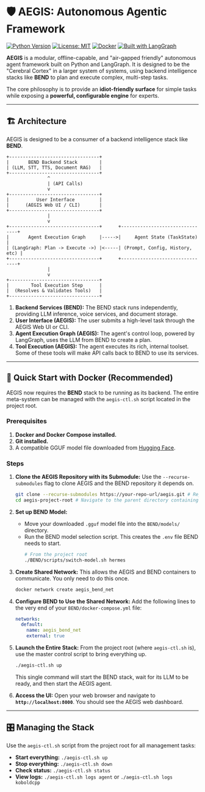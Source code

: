 # 🛡️ AEGIS: Autonomous Agentic Framework

[![Python Version](https://img.shields.io/badge/python-3.11+-blue.svg)](https://www.python.org/)
[![License: MIT](https://img.shields.io/badge/License-MIT-yellow.svg)](https://opensource.org/licenses/MIT)
[![Docker](https://img.shields.io/badge/containerized-Docker-blue)](https://www.docker.com/)
[![Built with LangGraph](https://img.shields.io/badge/built%20with-LangGraph-orange)](https://github.com/langchain-ai/langgraph)

**AEGIS** is a modular, offline-capable, and "air-gapped friendly" autonomous agent framework built on Python and
LangGraph. It is designed to be the "Cerebral Cortex" in a larger system of systems, using backend intelligence stacks like **BEND** to plan and execute complex, multi-step tasks.

The core philosophy is to provide an **idiot-friendly surface** for simple tasks while exposing a **powerful,
configurable engine** for experts.

---

## 🏗️ Architecture

AEGIS is designed to be a consumer of a backend intelligence stack like **BEND**.

```
+---------------------------------+
|       BEND Backend Stack        |
| (LLM, STT, TTS, Document RAG)   |
+---------------------------------+
               ^
               | (API Calls)
               v
+---------------------------------+
|          User Interface         |
|      (AEGIS Web UI / CLI)       |
+---------------------------------+
               |
               v
+---------------------------------+      +--------------------------------+
|       Agent Execution Graph     |----->|     Agent State (TaskState)    |
| (LangGraph: Plan -> Execute ->) |<-----| (Prompt, Config, History, etc) |
+---------------------------------+      +--------------------------------+
               |
               v
+---------------------------------+
|        Tool Execution Step      |
|  (Resolves & Validates Tools)   |
+---------------------------------+
```

1.  **Backend Services (BEND):** The BEND stack runs independently, providing LLM inference, voice services, and document storage.
2.  **User Interface (AEGIS):** The user submits a high-level task through the AEGIS Web UI or CLI.
3.  **Agent Execution Graph (AEGIS):** The agent's control loop, powered by LangGraph, uses the LLM from BEND to create a plan.
4.  **Tool Execution (AEGIS):** The agent executes its rich, internal toolset. Some of these tools will make API calls back to BEND to use its services.

---

## 🚀 Quick Start with Docker (Recommended)

AEGIS now requires the **BEND** stack to be running as its backend. The entire meta-system can be managed with the `aegis-ctl.sh` script located in the project root.

### Prerequisites

1.  **Docker and Docker Compose installed.**
2.  **Git installed.**
3.  A compatible GGUF model file downloaded from [Hugging Face](https://huggingface.co/models).

### Steps

1.  **Clone the AEGIS Repository with its Submodule:**
    Use the `--recurse-submodules` flag to clone AEGIS and the BEND repository it depends on.
    ```bash
    git clone --recurse-submodules https://your-repo-url/aegis.git # Replace with your actual repo URL
    cd aegis-project-root # Navigate to the parent directory containing aegis/ and BEND/
    ```

2.  **Set up BEND Model:**
    *   Move your downloaded `.gguf` model file into the `BEND/models/` directory.
    *   Run the BEND model selection script. This creates the `.env` file BEND needs to start.
        ```bash
        # From the project root
        ./BEND/scripts/switch-model.sh hermes
        ```

3.  **Create Shared Network:**
    This allows the AEGIS and BEND containers to communicate. You only need to do this once.
    ```bash
    docker network create aegis_bend_net
    ```

4.  **Configure BEND to Use the Shared Network:**
    Add the following lines to the very end of your `BEND/docker-compose.yml` file:
    ```yaml
    networks:
      default:
        name: aegis_bend_net
        external: true
    ```

5.  **Launch the Entire Stack:**
    From the project root (where `aegis-ctl.sh` is), use the master control script to bring everything up.
    ```bash
    ./aegis-ctl.sh up
    ```
    This single command will start the BEND stack, wait for its LLM to be ready, and then start the AEGIS agent.

6.  **Access the UI:**
    Open your web browser and navigate to **`http://localhost:8000`**. You should see the AEGIS web dashboard.

---

## 🎛️ Managing the Stack

Use the `aegis-ctl.sh` script from the project root for all management tasks:

*   **Start everything:** `./aegis-ctl.sh up`
*   **Stop everything:** `./aegis-ctl.sh down`
*   **Check status:** `./aegis-ctl.sh status`
*   **View logs:** `./aegis-ctl.sh logs agent` or `./aegis-ctl.sh logs koboldcpp`
```
